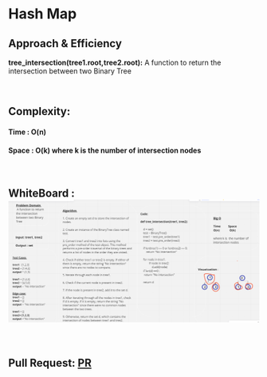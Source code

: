 # Hash Map



## Approach & Efficiency


**tree_intersection(tree1.root,tree2.root):**  A function to return the intersection between two Binary Tree

<br>


## Complexity:
#### Time : O(n)

#### Space : O(k) where k is  the number of intersection nodes

<br>

## WhiteBoard : ![CC32](./CC32.PNG)


<br>

## Pull Request: [PR](https://github.com/DohaKhamaiseh/data-structures-and-algorithms/pull/51)